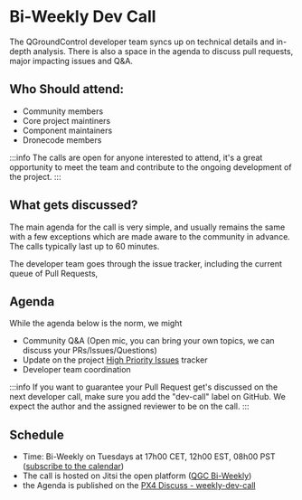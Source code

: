 # Bi-Weekly Dev Call

The QGroundControl developer team syncs up on technical details and in-depth analysis. There is also a space in the agenda to discuss pull requests, major impacting issues and Q\&A.

## Who Should attend:

- Community members
- Core project maintiners
- Component maintainers
- Dronecode members

:::info
The calls are open for anyone interested to attend, it's a great opportunity to meet the team and contribute to the ongoing development of the project.
:::

## What gets discussed?

The main agenda for the call is very simple, and usually remains the same with a few exceptions which are made aware to the community in advance. The calls typically last up to 60 minutes.

The developer team goes through the issue tracker, including the current queue of Pull Requests,

## Agenda

While the agenda below is the norm, we might

- Community Q\&A (Open mic, you can bring your own topics, we can discuss your PRs/Issues/Questions)
- Update on the project [High Priority Issues](https://github.com/mavlink/qgroundcontrol/projects/2) tracker
- Developer team coordination

:::info
If you want to guarantee your Pull Request get's discussed on the next developer call, make sure you add the "dev-call" label on GitHub. We expect the author and the assigned reviewer to be on the call.
:::

## Schedule

- Time: Bi-Weekly on Tuesdays at 17h00 CET, 12h00 EST, 08h00 PST ([subscribe to the calendar](https://www.dronecode.org/calendar/))
- The call is hosted on Jitsi the open platform ([QGC Bi-Weekly](https://meet.jit.si/GCS-bi-weekly))
- the Agenda is published on the [PX4 Discuss - weekly-dev-call](https://discuss.px4.io/c/weekly-dev-call/qgc-developer-call/48)
